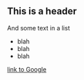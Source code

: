 ## This is a header

And some text in a list
* blah 
* blah
* blah

[link to Google](www.google.com)